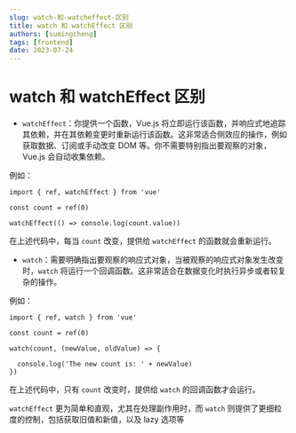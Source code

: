 ```yaml
---
slug: watch-和-watcheffect-区别
title: watch 和 watchEffect 区别
authors: [sumingcheng]
tags: [frontend]
date: 2023-07-24
---
```


# watch 和 watchEffect 区别



 



* `watchEffect`：你提供一个函数，Vue.js 将立即运行该函数，并响应式地追踪其依赖，并在其依赖变更时重新运行该函数。这非常适合侧效应的操作，例如获取数据、订阅或手动改变 DOM 等。你不需要特别指出要观察的对象，Vue.js 会自动收集依赖。

例如：

```
import { ref, watchEffect } from 'vue'

const count = ref(0)

watchEffect(() => console.log(count.value))

```

在上述代码中，每当 `count` 改变，提供给 `watchEffect` 的函数就会重新运行。

* `watch`：需要明确指出要观察的响应式对象，当被观察的响应式对象发生改变时，`watch` 将运行一个回调函数。这非常适合在数据变化时执行异步或者较复杂的操作。

例如：

```
import { ref, watch } from 'vue'

const count = ref(0)

watch(count, (newValue, oldValue) => {

  console.log('The new count is: ' + newValue)
})

```

在上述代码中，只有 `count` 改变时，提供给 `watch` 的回调函数才会运行。

  


`watchEffect` 更为简单和直观，尤其在处理副作用时，而 `watch` 则提供了更细粒度的控制，包括获取旧值和新值，以及 lazy 选项等